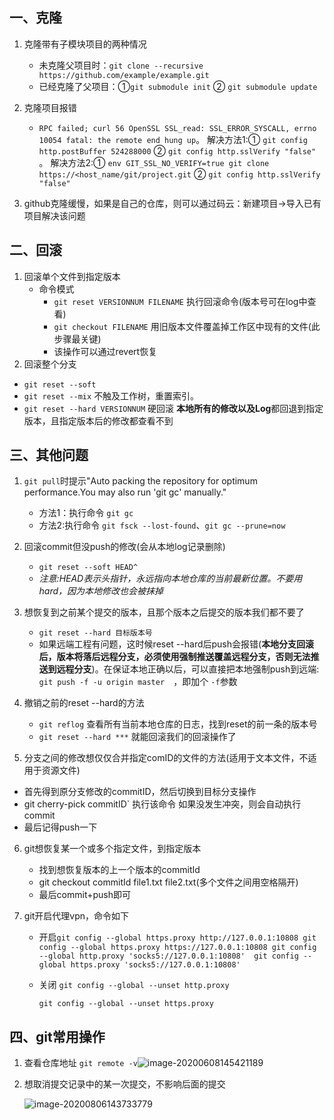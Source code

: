 ## 一、克隆

1. 克隆带有子模块项目的两种情况
   - 未克隆父项目时：`git clone --recursive https://github.com/example/example.git`
   - 已经克隆了父项目：①`git submodule init` ② `git submodule update`

2. 克隆项目报错
   * ` RPC failed; curl 56 OpenSSL SSL_read: SSL_ERROR_SYSCALL, errno 10054 fatal: the remote end hung up `。 解决方法1:① `git config http.postBuffer 524288000` ② `git config http.sslVerify "false"` 。 解决方法2:① `env GIT_SSL_NO_VERIFY=true git clone https://<host_name/git/project.git` ② `git config http.sslVerify "false"`

3. github克隆缓慢，如果是自己的仓库，则可以通过码云：新建项目->导入已有项目解决该问题

## 二、回滚

1. 回滚单个文件到指定版本
   * 命令模式
     * `git reset VERSIONNUM FILENAME` 执行回滚命令(版本号可在log中查看)
     * `git checkout FILENAME` 用旧版本文件覆盖掉工作区中现有的文件(此步骤最关键)
     * 该操作可以通过revert恢复
2. 回滚整个分支

* `git reset --soft` 
* `git reset --mix` 不触及工作树，重置索引。
* `git reset --hard VERSIONNUM` 硬回滚 **本地所有的修改以及Log**都回退到指定版本，且指定版本后的修改都查看不到

## 三、其他问题

1. `git pull`时提示"Auto packing the repository for optimum performance.You may also run 'git gc' manually."
   
   * 方法1：执行命令 `git gc`
   * 方法2:执行命令 `git fsck --lost-found`、`git gc --prune=now`
2. 回滚commit但没push的修改(会从本地log记录删除)
   * `git reset --soft HEAD^`
   * *注意:HEAD表示头指针，永远指向本地仓库的当前最新位置。不要用hard，因为本地修改也会被抹掉*
3. 想恢复到之前某个提交的版本，且那个版本之后提交的版本我们都不要了
   
   * `git reset --hard 目标版本号`
   * 如果远端工程有问题，这时候reset --hard后push会报错(**本地分支回滚后，版本将落后远程分支，必须使用强制推送覆盖远程分支，否则无法推送到远程分支**)。在保证本地正确以后，可以直接把本地强制push到远端: `git push -f -u origin master  `，即加个 `-f`参数
4. 撤销之前的reset --hard的方法
   * `git reflog` 查看所有当前本地仓库的日志，找到reset的前一条的版本号
   * `git reset --hard ***` 就能回滚我们的回滚操作了
5.  分支之间的修改想仅仅合并指定comID的文件的方法(适用于文本文件，不适用于资源文件)
   * 首先得到原分支修改的commitID，然后切换到目标分支操作
   * git cherry-pick commitID` 执行该命令 如果没发生冲突，则会自动执行commit
   * 最后记得push一下

6. git想恢复某一个或多个指定文件，到指定版本
   * 找到想恢复版本的上一个版本的commitId
   * git checkout commitId file1.txt file2.txt(多个文件之间用空格隔开)
   * 最后commit+push即可

7. git开启代理vpn，命令如下

   * 开启`git config --global https.proxy http://127.0.0.1:10808
     git config --global https.proxy https://127.0.0.1:10808
     git config --global http.proxy 'socks5://127.0.0.1:10808' 
     git config --global https.proxy 'socks5://127.0.0.1:10808'`

   * 关闭 `git config --global --unset http.proxy`

     `git config --global --unset https.proxy`

## 四、git常用操作

1. 查看仓库地址 `git remote -v`![image-20200608145421189](D:\Note\MarkDownNote\CommonTools\_v_images\image-20200608145421189.png)

2. 想取消提交记录中的某一次提交，不影响后面的提交

   ![image-20200806143733779](D:\Note\MarkDownNote\CommonTools\_v_images\image-20200806143733779.png)